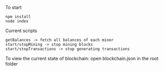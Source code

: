 To start
```
npm install
node index
```

Current scripts
```
getBalances -> fetch all balances of each miner
start/stopMining -> stop mining blocks
start/stopTransactions -> stop generating transactions
```

To view the current state of blockchain:
open blockchain.json in the root folder

